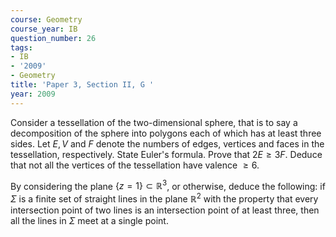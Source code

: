 ```yaml
---
course: Geometry
course_year: IB
question_number: 26
tags:
- IB
- '2009'
- Geometry
title: 'Paper 3, Section II, G '
year: 2009
---
```




Consider a tessellation of the two-dimensional sphere, that is to say a decomposition of the sphere into polygons each of which has at least three sides. Let $E, V$ and $F$ denote the numbers of edges, vertices and faces in the tessellation, respectively. State Euler's formula. Prove that $2 E \geqslant 3 F$. Deduce that not all the vertices of the tessellation have valence $\geqslant 6$.

By considering the plane $\{z=1\} \subset \mathbb{R}^{3}$, or otherwise, deduce the following: if $\Sigma$ is a finite set of straight lines in the plane $\mathbb{R}^{2}$ with the property that every intersection point of two lines is an intersection point of at least three, then all the lines in $\Sigma$ meet at a single point.